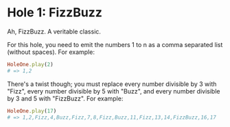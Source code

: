 # Hole 1: FizzBuzz

Ah, FizzBuzz. A veritable classic.  

For this hole, you need to emit the numbers 1 to n as a comma separated list (without spaces). For example:

```Ruby
HoleOne.play(2)
# => 1,2
```

There's a twist though; you must replace every number divisible by 3 with "Fizz", every number divisible by 5 with "Buzz", and every number divisible by 3 and 5 with "FizzBuzz".  For example:

```Ruby
HoleOne.play(17)
# => 1,2,Fizz,4,Buzz,Fizz,7,8,Fizz,Buzz,11,Fizz,13,14,FizzBuzz,16,17
```
